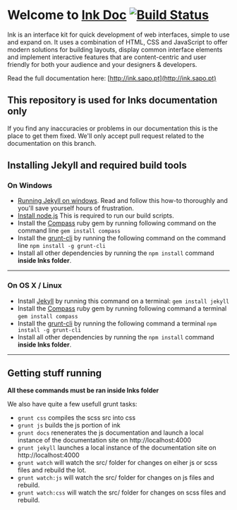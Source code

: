 # Welcome to [Ink Doc](http://ink.sapo.pt) [![Build Status](https://travis-ci.org/sapo/Ink-doc.svg?branch=gh-pages)](https://travis-ci.org/sapo/Ink-doc)

Ink is an interface kit for quick development of web interfaces, simple to use and expand on. It uses a combination of HTML, CSS and JavaScript to offer modern solutions for building layouts, display common interface elements and implement interactive features that are content-centric and user friendly for both your audience and your designers & developers.

Read the full documentation here: [http://ink.sapo.pt](http://ink.sapo.pt)

## This repository is used for Inks documentation only
If you find any inaccuracies or problems in our documentation this is the place to get them fixed. We'll only accept pull request related to the documentation on this branch.


## Installing Jekyll and required build tools

### On Windows

- [Running Jekyll on windows](https://github.com/juthilo/run-jekyll-on-windows/). Read and follow this how-to thoroughly and you'll save yourself hours of frustration.
- [Install node.js](http://nodejs.org/) This is required to run our build scripts.
- Install the [Compass](http://compass-style.org/) ruby gem by running following command on the command line ``gem install compass``
- Install the [grunt-cli](https://github.com/gruntjs/grunt-cli) by running the following command on the command line ``npm install -g grunt-cli``
- Install all other dependencies by running the ``npm install`` command **inside Inks folder**.

------


### On OS X / Linux

- Install [Jekyll](http://jekyllrb.com/) by running this command on a terminal: ``gem install jekyll``
- Install the [Compass](http://compass-style.org/) ruby gem by running following command a terminal ``gem install compass``
- Install the [grunt-cli](https://github.com/gruntjs/grunt-cli) by running the following command a terminal ``npm install -g grunt-cli``
- Install all other dependencies by running the ``npm install`` command **inside Inks folder**.

------

## Getting stuff running

**All these commands must be ran inside Inks folder**

We also have quite a few usefull grunt tasks:

- ``grunt css`` compiles the scss src into css
- ``grunt js`` builds the js portion of ink
- ``grunt docs`` renenerates the js documentation and launch a local instance of the documentation site on http://localhost:4000
- ``grunt jekyll`` launches a local instance of the documentation site on http://localhost:4000
- ``grunt watch`` will watch the src/ folder for changes on eiher js or scss files and rebuild the lot.
- ``grunt watch:js`` will watch the src/ folder for changes on js files and rebuild.
- ``grunt watch:css`` will watch the src/ folder for changes on scss files and rebuild.
